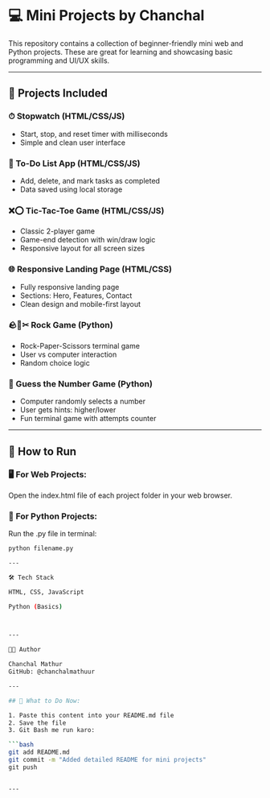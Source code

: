 # 💻 Mini Projects by Chanchal

This repository contains a collection of beginner-friendly mini web and Python projects. These are great for learning and showcasing basic programming and UI/UX skills.

---

## 📁 Projects Included

### ⏱ Stopwatch (HTML/CSS/JS)
- Start, stop, and reset timer with milliseconds
- Simple and clean user interface

### 📝 To-Do List App (HTML/CSS/JS)
- Add, delete, and mark tasks as completed
- Data saved using local storage

### ❌⭕ Tic-Tac-Toe Game (HTML/CSS/JS)
- Classic 2-player game
- Game-end detection with win/draw logic
- Responsive layout for all screen sizes

### 🌐 Responsive Landing Page (HTML/CSS)
- Fully responsive landing page
- Sections: Hero, Features, Contact
- Clean design and mobile-first layout

### 🪨📄✂ Rock Game (Python)
- Rock-Paper-Scissors terminal game
- User vs computer interaction
- Random choice logic

### 🔢 Guess the Number Game (Python)
- Computer randomly selects a number
- User gets hints: higher/lower
- Fun terminal game with attempts counter

---

## 🚀 How to Run

### 🖥 For Web Projects:
Open the index.html file of each project folder in your web browser.

### 🐍 For Python Projects:
Run the .py file in terminal:

```bash
python filename.py

---

🛠 Tech Stack

HTML, CSS, JavaScript

Python (Basics)



---

👩‍💻 Author

Chanchal Mathur
GitHub: @chanchalmathuur

---

## 📌 What to Do Now:

1. Paste this content into your README.md file
2. Save the file
3. Git Bash me run karo:

```bash
git add README.md
git commit -m "Added detailed README for mini projects"
git push


---
